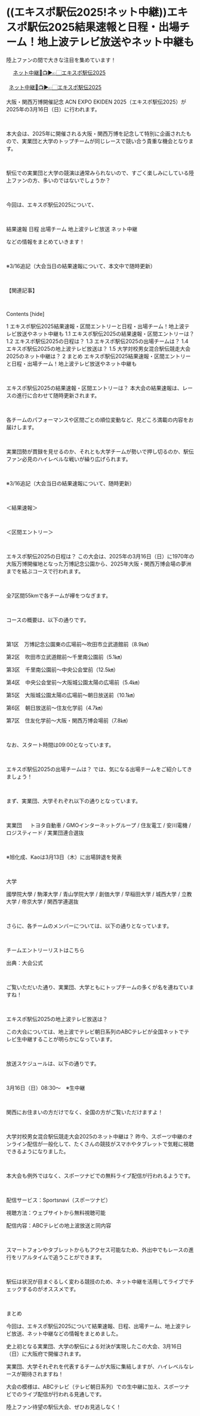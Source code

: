 # ((エキスポ駅伝2025!ネット中継))エキスポ駅伝2025結果速報と日程・出場チーム！地上波テレビ放送やネット中継も
陸上ファンの間で大きな注目を集めています！

 
 [ネット中継🔴📺▶👉🏻エキスポ駅伝2025](https://shorturl.at/TTVZw)
 
 [ネット中継🔴📺▶👉🏻エキスポ駅伝2025](https://shorturl.at/TTVZw)


大阪・関西万博開催記念 ACN EXPO EKIDEN 2025（エキスポ駅伝2025）が2025年の3月16日（日）に行われます。

 

本大会は、2025年に開催される大阪・関西万博を記念して特別に企画されたもので、実業団と大学のトップチームが同じレースで競い合う貴重な機会となります。

 

駅伝での実業団と大学の競演は通常みられないので、すごく楽しみにしている陸上ファンの方、多いのではないでしょうか？

 

今回は、エキスポ駅伝2025について、

 

結果速報
日程
出場チーム
地上波テレビ放送
ネット中継
 

などの情報をまとめていきます！


 

※3/16追記（大会当日の結果速報について、本文中で随時更新）

 

【関連記事】

 



Contents [hide]

1 エキスポ駅伝2025結果速報・区間エントリーと日程・出場チーム！地上波テレビ放送やネット中継も
1.1 エキスポ駅伝2025の結果速報・区間エントリーは？
1.2 エキスポ駅伝2025の日程は？
1.3 エキスポ駅伝2025の出場チームは？
1.4 エキスポ駅伝2025の地上波テレビ放送は？
1.5 大学対校男女混合駅伝競走大会2025のネット中継は？
2 まとめ
エキスポ駅伝2025結果速報・区間エントリーと日程・出場チーム！地上波テレビ放送やネット中継も

 

エキスポ駅伝2025の結果速報・区間エントリーは？
本大会の結果速報は、レースの進行に合わせて随時更新されます。

 

各チームのパフォーマンスや区間ごとの順位変動など、見どころ満載の内容をお届けします。

 

実業団勢が貫録を見せるのか、それとも大学チームが勢いで押し切るのか、駅伝ファン必見のハイレベルな戦いが繰り広げられます。

 

※3/16追記（大会当日の結果速報について、随時更新）

 

＜結果速報＞

 

＜区間エントリー＞

 

 

エキスポ駅伝2025の日程は？
この大会は、2025年の3月16日（日）に1970年の大阪万博開催地となった万博記念公園から、2025年大阪・関西万博会場の夢洲までを結ぶコースで行われます。

 

全7区間55kmで各チームが襷をつなぎます。

 

コースの概要は、以下の通りです。

 

第1区　万博記念公園東の広場前～吹田市立武道館前（8.9㎞）

第2区　吹田市立武道館前～千里南公園前（5.1㎞）

第3区　千里南公園前～中央公会堂前（12.5㎞）

第4区　中央公会堂前～大阪城公園太陽の広場前（5.4㎞）

第5区　大阪城公園太陽の広場前～朝日放送前（10.1㎞）

第6区　朝日放送前～住友化学前（4.7㎞）

第7区　住友化学前～大阪・関西万博会場前（7.8㎞）

 

なお、スタート時間は09:00となっています。

 

 

エキスポ駅伝2025の出場チームは？
では、気になる出場チームをご紹介してきましょう！

 

まず、実業団、大学それぞれ以下の通りとなっています。

 

実業団
　
トヨタ自動車 / GMOインターネットグループ / 住友電工 / 安川電機 / ロジスティード / 実業団連合選抜

 

※旭化成、Kaoは3月13日（木）に出場辞退を発表

 

大学


國學院大學 / 駒澤大学 / 青山学院大学 / 創価大学 / 早稲田大学 / 城西大学 / 立教大学 / 帝京大学 / 関西学連選抜

 

さらに、各チームのメンバーについては、以下の通りとなっています。

 

チームエントリーリストはこちら

出典：大会公式

 

ご覧いただいた通り、実業団、大学ともにトップチームの多くが名を連ねていますね！

 

エキスポ駅伝2025の地上波テレビ放送は？

この大会については、地上波でテレビ朝日系列のABCテレビが全国ネットでテレビ生中継することが明らかになっています。

 

放送スケジュールは、以下の通りです。

 

3月16日（日）08:30～　※生中継

 

関西にお住まいの方だけでなく、全国の方がご覧いただけますよ！

 

大学対校男女混合駅伝競走大会2025のネット中継は？
昨今、スポーツ中継のオンライン配信が一般化して、たくさんの競技がスマホやタブレットで気軽に視聴できるようになりました。


 

本大会も例外ではなく、スポーツナビでの無料ライブ配信が行われるようです。

 

配信サービス：Sportsnavi（スポーツナビ）

視聴方法：ウェブサイトから無料視聴可能

配信内容：ABCテレビの地上波放送と同内容

 

スマートフォンやタブレットからもアクセス可能なため、外出中でもレースの進行をリアルタイムで追うことができます。

 

駅伝は状況が目まぐるしく変わる競技のため、ネット中継を活用してライブでチェックするのがオススメです。

 

まとめ

今回は、エキスポ駅伝2025について結果速報、日程、出場チーム、地上波テレビ放送、ネット中継などの情報をまとめました。

 

史上初となる実業団、大学の駅伝による対決が実現したこの大会、3月16日（日）に大阪府で開催されます。

 

実業団、大学それぞれを代表するチームが大阪に集結しますが、ハイレベルなレースが期待されますね！

 

大会の模様は、ABCテレビ（テレビ朝日系列）での生中継に加え、スポーツナビでのライブ配信が行われる見通しです。

 

陸上ファン待望の駅伝大会、ぜひお見逃しなく！
